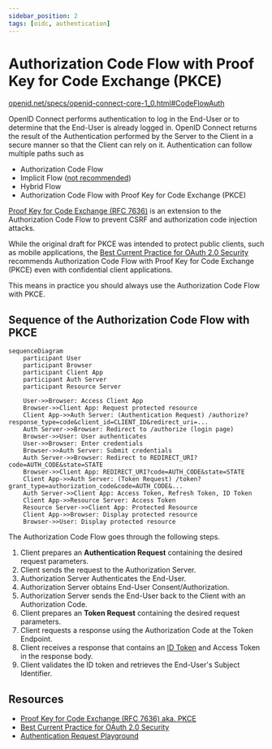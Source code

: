 ```yaml
---
sidebar_position: 2
tags: [oidc, authentication]
---
```


# Authorization Code Flow with Proof Key for Code Exchange (PKCE)

[openid.net/specs/openid-connect-core-1_0.html#CodeFlowAuth](https://openid.net/specs/openid-connect-core-1_0.html#CodeFlowAuth)

OpenID Connect performs authentication to log in the End-User or to determine that the End-User is already logged in.
OpenID Connect returns the result of the Authentication performed by the Server to the Client in a secure manner so that the Client can rely on it.
Authentication can follow multiple paths such as

* Authorization Code Flow
* Implicit Flow ([not recommended](https://datatracker.ietf.org/doc/html/rfc9700#name-implicit-grant))
* Hybrid Flow
* Authorization Code Flow with Proof Key for Code Exchange (PKCE)

[Proof Key for Code Exchange (RFC 7636)](https://www.rfc-editor.org/rfc/rfc7636) is an extension to the Authorization Code Flow to prevent CSRF and authorization code injection attacks.

While the original draft for PKCE was intended to protect public clients, such as mobile applications, the [Best Current Practice for OAuth 2.0 Security](https://datatracker.ietf.org/doc/html/rfc9700#name-authorization-code-grant) recommends Authorization Code Flow with Proof Key for Code Exchange (PKCE) even with confidential client applications.

This means in practice you should always use the Authorization Code Flow with PKCE.

## Sequence of the Authorization Code Flow with PKCE

```mermaid
sequenceDiagram
    participant User
    participant Browser
    participant Client App
    participant Auth Server
    participant Resource Server

    User->>Browser: Access Client App
    Browser->>Client App: Request protected resource
    Client App->>Auth Server: (Authentication Request) /authorize?response_type=code&client_id=CLIENT_ID&redirect_uri=...
    Auth Server->>Browser: Redirect to /authorize (login page)
    Browser->>User: User authenticates
    User->>Browser: Enter credentials
    Browser->>Auth Server: Submit credentials
    Auth Server->>Browser: Redirect to REDIRECT_URI?code=AUTH_CODE&state=STATE
    Browser->>Client App: REDIRECT_URI?code=AUTH_CODE&state=STATE
    Client App->>Auth Server: (Token Request) /token?grant_type=authorization_code&code=AUTH_CODE&...
    Auth Server->>Client App: Access Token, Refresh Token, ID Token
    Client App->>Resource Server: Access Token
    Resource Server->>Client App: Protected Resource
    Client App->>Browser: Display protected resource
    Browser->>User: Display protected resource
```

The Authorization Code Flow goes through the following steps.

1. Client prepares an **Authentication Request** containing the desired request parameters.
1. Client sends the request to the Authorization Server.
1. Authorization Server Authenticates the End-User.
1. Authorization Server obtains End-User Consent/Authorization.
1. Authorization Server sends the End-User back to the Client with an Authorization Code.
1. Client prepares an **Token Request** containing the desired request parameters.
1. Client requests a response using the Authorization Code at the Token Endpoint.
1. Client receives a response that contains an [ID Token](../id-token) and Access Token in the response body.
1. Client validates the ID token and retrieves the End-User's Subject Identifier.

## Resources

* [ Proof Key for Code Exchange (RFC 7636) aka. PKCE](https://www.rfc-editor.org/rfc/rfc7636)
* [Best Current Practice for OAuth 2.0 Security](https://datatracker.ietf.org/doc/html/rfc9700#name-authorization-code-grant)
* [Authentication Request Playground](https://zitadel.com/playgrounds/oidc)
